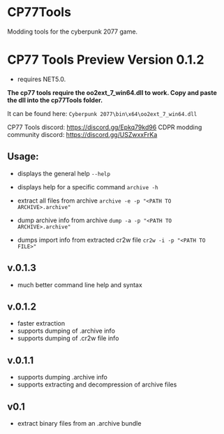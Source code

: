 # CP77Tools
Modding tools for the cyberpunk 2077 game.

# CP77 Tools Preview Version 0.1.2

- requires NET5.0.

**The cp77 tools require the oo2ext_7_win64.dll to work.
Copy and paste the dll into the cp77Tools folder.**

It can be found here:
`Cyberpunk 2077\bin\x64\oo2ext_7_win64.dll`

CP77 Tools discord: https://discord.gg/Epkq79kd96
CDPR modding community discord: https://discord.gg/USZwxxFrKa 


## Usage: 
* displays the general help
`--help`

* displays help for a specific command
`archive -h`


* extract all files from archive
`archive -e -p "<PATH TO ARCHIVE>.archive"`
* dump archive info from archive
`dump -a -p "<PATH TO ARCHIVE>.archive"`
* dumps import info from extracted cr2w file
`cr2w -i -p "<PATH TO FILE>"` 

## v.0.1.3
- much better command line help and syntax

## v.0.1.2
- faster extraction
- supports dumping of .archive info
- supports dumping of .cr2w file info

## v.0.1.1
- supports dumping .archive info
- supports extracting and decompression of archive files

## v0.1
- extract binary files from an .archive bundle


